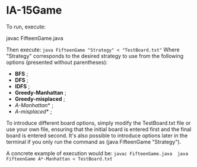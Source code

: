# IA-15Game

To run, execute:

  javac FifteenGame.java

Then execute:
    ```
    java FifteenGame "Strategy" < "TestBoard.txt"
    ``` 
Where "Strategy" corresponds to the desired strategy to use from the following options (presented without parentheses):

  - **BFS** ;
  - **DFS** ;
  - **IDFS** ;
  - **Greedy-Manhattan** ;
  - **Greedy-misplaced** ;
  - **A*-Manhattan** ;  
  - **A*-misplaced** ;
  
 To introduce different board options, simply modify the TestBoard.txt file or use your own file, ensuring that the initial board is entered first and the final board is entered second. It's also possible to introduce options later in the terminal if you only run the command as (java FifteenGame "Strategy").
 
 A concrete example of execution would be:
    ```
    javac FifteenGame.java 
    java FifteenGame A*-Manhattan < TestBoard.txt
    ```